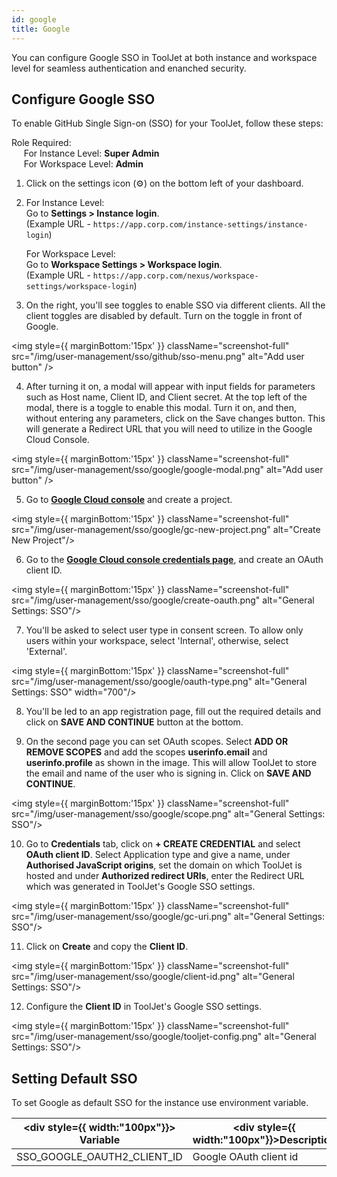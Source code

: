 ```yaml
---
id: google
title: Google
---
```

You can configure Google SSO in ToolJet at both instance and workspace level for seamless authentication and enanched security.

## Configure Google SSO

To enable GitHub Single Sign-on (SSO) for your ToolJet, follow these steps:

Role Required: <br/>
&nbsp;&nbsp;&nbsp;&nbsp; For Instance Level: **Super Admin** <br/>
&nbsp;&nbsp;&nbsp;&nbsp; For Workspace Level: **Admin**

1. Click on the settings icon (⚙️) on the bottom left of your dashboard.

2. For Instance Level: <br/>
Go to **Settings > Instance login**. <br/> 
    (Example URL - `https://app.corp.com/instance-settings/instance-login`)

    For Workspace Level: <br/>
    Go to **Workspace Settings > Workspace login**. <br/> 
    (Example URL - `https://app.corp.com/nexus/workspace-settings/workspace-login`)

3. On the right, you'll see toggles to enable SSO via different clients. All the client toggles are disabled by default. Turn on the toggle in front of Google.

<img style={{ marginBottom:'15px' }} className="screenshot-full" src="/img/user-management/sso/github/sso-menu.png" alt="Add user button" />

4. After turning it on, a modal will appear with input fields for parameters such as Host name, Client ID, and Client secret. At the top left of the modal, there is a toggle to enable this modal. Turn it on, and then, without entering any parameters, click on the Save changes button. This will generate a Redirect URL that you will need to utilize in the Google Cloud Console.

<img style={{ marginBottom:'15px' }} className="screenshot-full" src="/img/user-management/sso/google/google-modal.png" alt="Add user button" />

5. Go to **[Google Cloud console](https://console.cloud.google.com/)** and create a project.
  
<img style={{ marginBottom:'15px' }} className="screenshot-full" src="/img/user-management/sso/google/gc-new-project.png" alt="Create New Project"/>

6. Go to the **[Google Cloud console credentials page](https://console.cloud.google.com/apis/credentials)**, and create an OAuth client ID.
  
<img style={{ marginBottom:'15px' }} className="screenshot-full" src="/img/user-management/sso/google/create-oauth.png" alt="General Settings: SSO"/>

7. You'll be asked to select user type in consent screen. To allow only users within your workspace, select 'Internal', otherwise,
select 'External'.

<img style={{ marginBottom:'15px' }} className="screenshot-full" src="/img/user-management/sso/google/oauth-type.png" alt="General Settings: SSO" width="700"/>

8. You'll be led to an app registration page, fill out the required details and click on **SAVE AND CONTINUE** button at the bottom.

9. On the second page you can set OAuth scopes. Select **ADD OR REMOVE SCOPES** and add the scopes **userinfo.email** and **userinfo.profile** as shown in the image. This will allow ToolJet to store the email and name of the user who is signing in. Click on **SAVE AND CONTINUE**.

<img style={{ marginBottom:'15px' }} className="screenshot-full" src="/img/user-management/sso/google/scope.png" alt="General Settings: SSO"/>

10. Go to **Credentials** tab, click on **+ CREATE CREDENTIAL** and select **OAuth client ID**. Select Application type and give a name, under **Authorised JavaScript origins**, set the domain on which ToolJet is hosted and under **Authorized redirect URIs**, enter the Redirect URL which was generated in ToolJet's Google SSO settings.

<img style={{ marginBottom:'15px' }}  className="screenshot-full" src="/img/user-management/sso/google/gc-uri.png" alt="General Settings: SSO"/>

11. Click on **Create** and copy the **Client ID**.

<img style={{ marginBottom:'15px' }}  className="screenshot-full" src="/img/user-management/sso/google/client-id.png" alt="General Settings: SSO"/>

12. Configure the **Client ID** in ToolJet's Google SSO settings. 

<img style={{ marginBottom:'15px' }}  className="screenshot-full" src="/img/user-management/sso/google/tooljet-config.png" alt="General Settings: SSO"/>

## Setting Default SSO

To set Google as default SSO for the instance use environment variable.

| <div style={{ width:"100px"}}> Variable </div>                             | <div style={{ width:"100px"}}>Description </div>                                                   |
| ------------------------------------- | -----------------------------------------------------------   |
| SSO_GOOGLE_OAUTH2_CLIENT_ID           | Google OAuth client id |